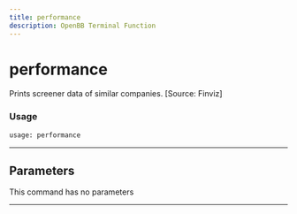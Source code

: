 ```yaml
---
title: performance
description: OpenBB Terminal Function
---
```


# performance

Prints screener data of similar companies. [Source: Finviz]

### Usage

```python
usage: performance
```

---

## Parameters

This command has no parameters

---

